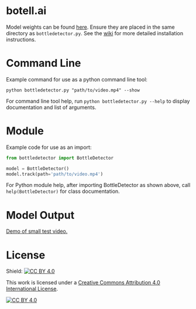 # botell.ai

Model weights can be found [here](https://github.com/AnthroHydro/costiabottles/releases/download/v1.0.0/bottle_weights.pt). Ensure they are placed in the same directory as `bottledetector.py`. See the [wiki](https://github.com/AnthroHydro/costiabottles/wiki) for more detailed installation instructions.

# Command Line

Example command for use as a python command line tool:

`python bottledetector.py "path/to/video.mp4" --show`

For command line tool help, run `python bottledetector.py --help` to display documentation and list of arguments.

# Module

Example code for use as an import:

```python
from bottledetector import BottleDetector

model = BottleDetector()
model.track(path='path/to/video.mp4')
```
For Python module help, after importing BottleDetector as shown above, call `help(BottleDetector)` for class documentation.

# Model Output
[Demo of small test video.](https://youtu.be/kvOsbvp3nqc?si=2m3qzh86oXzbxDbN)

# License

Shield: [![CC BY 4.0][cc-by-shield]][cc-by]

This work is licensed under a
[Creative Commons Attribution 4.0 International License][cc-by].

[![CC BY 4.0][cc-by-image]][cc-by]

[cc-by]: http://creativecommons.org/licenses/by/4.0/
[cc-by-image]: https://i.creativecommons.org/l/by/4.0/88x31.png
[cc-by-shield]: https://img.shields.io/badge/License-CC%20BY%204.0-lightgrey.svg
